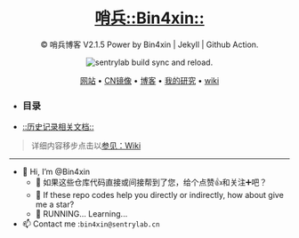 <h1 align="center"><a href="https://sentrylab.cn/">哨兵::</a><a href="https://bin4xin.sentrylab.cn/">Bin4xin::</a></h1>

<div align="center">

© 哨兵博客 V2.1.5 Power by Bin4xin | Jekyll | Github Action.

![sentrylab build sync and reload.](https://github.com/Bin4xin/bin4xin.github.io/workflows/sentrylab%20build%20sync%20and%20reload./badge.svg)

<p align="center">
  <a href="https://bin4xin.github.io/">网站</a> •
  <a href="https://bin4xin.gitee.io/">CN镜像</a> •
  <a href="https://bin4xin.github.io/blog">博客</a> •
  <a href="https://bin4xin.github.io/about">我的研究</a> •
  <a href="https://github.com/Bin4xin/bin4xin.github.io/wiki">wiki</a>
</p>
</div>
<ul>
<li><h3>目录</h3></li>
<li><a href="https://github.com/Bin4xin/bin4xin.github.io/blob/main/CHANGELOG.md">::历史记录相关文档::</a></li>
</ul>

> 详细内容移步点击以[参见：Wiki](https://github.com/Bin4xin/bin4xin.github.io/wiki)

---

- 👋 Hi, I’m @Bin4xin
  - 🌱 如果这些仓库代码直接或间接帮到了您，给个点赞👍和关注➕吧？
  - 💞️ If these repo codes help you directly or indirectly, how about give me a star?
  - 🏃 RUNNING... Learning...
- 📫 Contact me :`bin4xin@sentrylab.cn`
